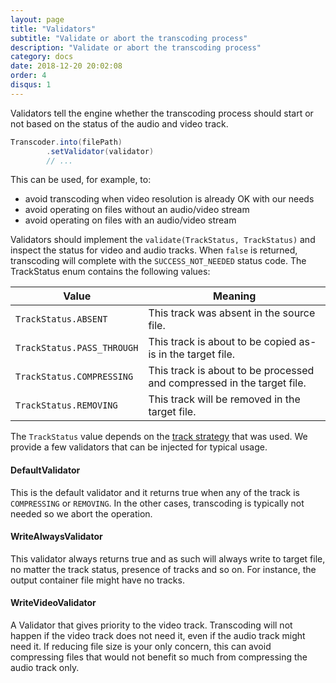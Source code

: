 ```yaml
---
layout: page
title: "Validators"
subtitle: "Validate or abort the transcoding process"
description: "Validate or abort the transcoding process"
category: docs
date: 2018-12-20 20:02:08
order: 4
disqus: 1
---
```


Validators tell the engine whether the transcoding process should start or not based on the status
of the audio and video track.

```java
Transcoder.into(filePath)
        .setValidator(validator)
        // ...
```

This can be used, for example, to:

- avoid transcoding when video resolution is already OK with our needs
- avoid operating on files without an audio/video stream
- avoid operating on files with an audio/video stream

Validators should implement the `validate(TrackStatus, TrackStatus)` and inspect the status for video
and audio tracks. When `false` is returned, transcoding will complete with the `SUCCESS_NOT_NEEDED` status code.
The TrackStatus enum contains the following values:

|Value|Meaning|
|-----|-------|
|`TrackStatus.ABSENT`|This track was absent in the source file.|
|`TrackStatus.PASS_THROUGH`|This track is about to be copied as-is in the target file.|
|`TrackStatus.COMPRESSING`|This track is about to be processed and compressed in the target file.|
|`TrackStatus.REMOVING`|This track will be removed in the target file.|

The `TrackStatus` value depends on the [track strategy](track-strategies) that was used.
We provide a few validators that can be injected for typical usage.

#### DefaultValidator

This is the default validator and it returns true when any of the track is `COMPRESSING` or `REMOVING`.
In the other cases, transcoding is typically not needed so we abort the operation.

#### WriteAlwaysValidator

This validator always returns true and as such will always write to target file, no matter the track status,
presence of tracks and so on. For instance, the output container file might have no tracks.

#### WriteVideoValidator

A Validator that gives priority to the video track. Transcoding will not happen if the video track does not need it,
even if the audio track might need it. If reducing file size is your only concern, this can avoid compressing
files that would not benefit so much from compressing the audio track only.

